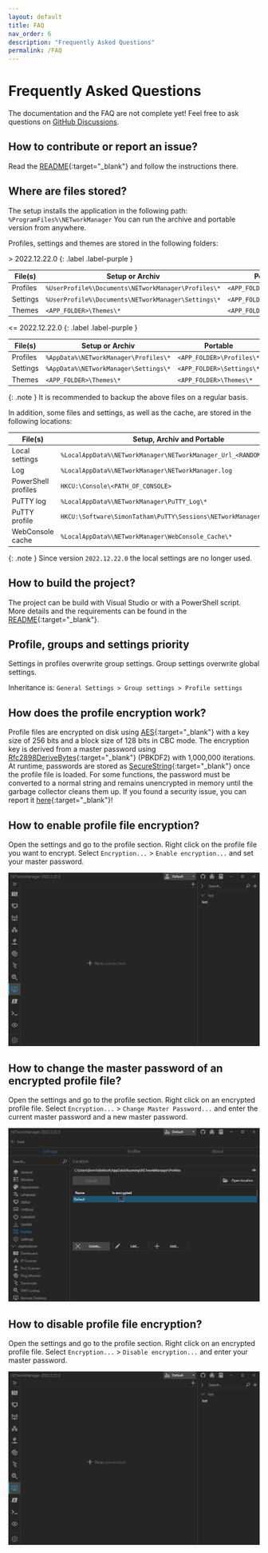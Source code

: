 ```yaml
---
layout: default
title: FAQ
nav_order: 6
description: "Frequently Asked Questions"
permalink: /FAQ
---
```


# Frequently Asked Questions

The documentation and the FAQ are not complete yet! Feel free to ask questions on [GitHub Discussions](https://github.com/BornToBeRoot/NETworkManager/discussions).

## How to contribute or report an issue?

Read the [README](https://github.com/BornToBeRoot/NETworkManager/blob/main/README.md#-contributing){:target="\_blank"} and follow the instructions there.

## Where are files stored?

The setup installs the application in the following path: `%ProgramFiles%\NETworkManager`
You can run the archive and portable version from anywhere.

Profiles, settings and themes are stored in the following folders:

\> 2022.12.22.0
{: .label .label-purple }

| File(s)  | Setup or Archiv                                     | Portable                  |
| -------- | --------------------------------------------------- | ------------------------- |
| Profiles | `%UserProfile%\Documents\NETworkManager\Profiles\*` | `<APP_FOLDER>\Profiles\*` |
| Settings | `%UserProfile%\Documents\NETworkManager\Settings\*` | `<APP_FOLDER>\Settings\*` |
| Themes   | `<APP_FOLDER>\Themes\*`                             | `<APP_FOLDER>\Themes\*`   |

<= 2022.12.22.0
{: .label .label-purple }

| File(s)  | Setup or Archiv                       | Portable                  |
| -------- | ------------------------------------- | ------------------------- |
| Profiles | `%AppData%\NETworkManager\Profiles\*` | `<APP_FOLDER>\Profiles\*` |
| Settings | `%AppData%\NETworkManager\Settings\*` | `<APP_FOLDER>\Settings\*` |
| Themes   | `<APP_FOLDER>\Themes\*`               | `<APP_FOLDER>\Themes\*`   |

{: .note }
It is recommended to backup the above files on a regular basis.

In addition, some files and settings, as well as the cache, are stored in the following locations:

| File(s)             | Setup, Archiv and Portable                                           |
| ------------------- | -------------------------------------------------------------------- |
| Local settings      | `%LocalAppData%\NETworkManager\NETworkManager_Url_<RANDOM_STRING>\*` |
| Log                 | `%LocalAppData%\NETworkManager\NETworkManager.log`                   |
| PowerShell profiles | `HKCU:\Console\<PATH_OF_CONSOLE>`                                    |
| PuTTY log           | `%LocalAppData%\NETworkManager\PuTTY_Log\*`                          |
| PuTTY profile       | `HKCU:\Software\SimonTatham\PuTTY\Sessions\NETworkManager`           |
| WebConsole cache    | `%LocalAppData%\NETworkManager\WebConsole_Cache\*`                   |

{: .note }
Since version `2022.12.22.0` the local settings are no longer used.

## How to build the project?

The project can be build with Visual Studio or with a PowerShell script. More details and the requirements can be found in the [README](https://github.com/BornToBeRoot/NETworkManager/blob/main/README.md#-build){:target="\_blank"}.

## Profile, groups and settings priority

Settings in profiles overwrite group settings. Group settings overwrite global settings.

Inheritance is: `General Settings > Group settings > Profile settings`

## How does the profile encryption work?

Profile files are encrypted on disk using [AES](https://docs.microsoft.com/de-de/dotnet/api/system.security.cryptography.aes?view=net-6.0){:target="\_blank"} with a key size of 256 bits and a block size of 128 bits in CBC mode. The encryption key is derived from a master password using [Rfc2898DeriveBytes](https://docs.microsoft.com/en-US/dotnet/api/system.security.cryptography.rfc2898derivebytes?view=net-5.0){:target="\_blank"} (PBKDF2) with 1,000,000 iterations. At runtime, passwords are stored as [SecureString](https://docs.microsoft.com/en-US/dotnet/api/system.security.securestring?view=net-5.0){:target="\_blank"} once the profile file is loaded. For some functions, the password must be converted to a normal string and remains unencrypted in memory until the garbage collector cleans them up. If you found a security issue, you can report it [here](https://github.com/BornToBeRoot/NETworkManager/security/policy){:target="\_blank"}!

## How to enable profile file encryption?

Open the settings and go to the profile section. Right click on the profile file you want to encrypt. Select `Encryption...` > `Enable encryption...` and set your master password.

![ProfileFile_EnableEncryption](ProfileFile_EnableEncryption.gif)

## How to change the master password of an encrypted profile file?

Open the settings and go to the profile section. Right click on an encrypted profile file. Select `Encryption...` > `Change Master Password...` and enter the current master password and a new master password.

![ProfileFile_EnableEncryption](ProfileFile_ChangeMasterPassword.gif)

## How to disable profile file encryption?

Open the settings and go to the profile section. Right click on an encrypted profile file. Select `Encryption...` > `Disable encryption...` and enter your master password.

![ProfileFile_DisableEncryption](ProfileFile_DisableEncryption.gif)
